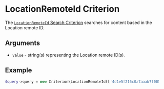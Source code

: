 # LocationRemoteId Criterion

The [`LocationRemoteId` Search Criterion](https://github.com/ezsystems/ezpublish-kernel/blob/v8.0.0-beta3/eZ/Publish/API/Repository/Values/Content/Query/Criterion/LocationRemoteId.php)
searches for content based in the Location remote ID.

## Arguments

- `value` - string(s) representing the Location remote ID(s).

## Example

``` php
$query->query = new Criterion\LocationRemoteId(['4d1e5f216c0a7aaab7f005ffd4b6a8a8', 'b81ef3e62b514188bfddd2a80d447d34']);
```
